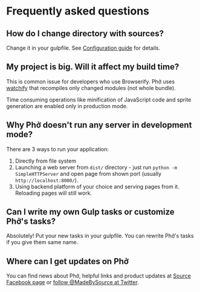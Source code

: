 # Frequently asked questions

## How do I change directory with sources?
Change it in your gulpfile. See [Configuration guide](configuration.md) for details.

## My project is big. Will it affect my build time?

This is common issue for developers who use Browserify. Phở uses [watchify](https://github.com/substack/watchify) that recompiles only changed modules (not whole bundle).

Time consuming operations like minification of JavaScript code and sprite generation are enabled only in production mode.

## Why Phở doesn't run any server in development mode?

There are 3 ways to run your application:

1. Directly from file system
1. Launching a web server from `dist/` directory - just run ```python -m SimpleHTTPServer``` and open page from shown port (usually `http://localhost:8000/`).
1. Using backend platform of your choice and serving pages from it. Reloading pages will still work.

## Can I write my own Gulp tasks or customize Phở's tasks?
Absolutely! Put your new tasks in your gulpfile. You can rewrite Phở's tasks if you give them same name.

<!--## Can I write my own npm module as Pho extension?-->

## Where can I get updates on Phở

You can find news about Phở, helpful links and product updates at [Source Facebook page](https://www.facebook.com/madebysource) or [follow @MadeBySource at Twitter](https://twitter.com/MadeBySource).